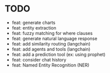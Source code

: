 # TODO

- feat: generate charts
- feat: entity extraction
- feat: fuzzy matching for where clauses
- feat: generate natural language response
- feat: add similarity routing (langchain)
- feat: add agents and tools (langchain)
- feat: add a prediction tool (ex: using prophet)
- feat: consider chat history
- feat: Named Entity Recognition (NER)
